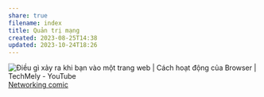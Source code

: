 ```yaml
---
share: true
filename: index
title: Quản trị mạng
created: 2023-08-25T14:38
updated: 2023-10-24T18:26
---
```



![Điều gì xảy ra khi bạn vào một trang web | Cách hoạt động của Browser | TechMely - YouTube](https://youtu.be/II36vixCITs)
[Networking comic](https://jvns.ca/networking-zine.pdf) 
